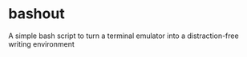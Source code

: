 # bashout
A simple bash script to turn a terminal emulator into a distraction-free writing environment
